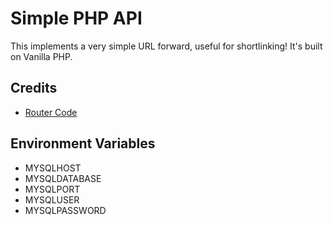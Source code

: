 # Simple PHP API

This implements a very simple URL forward, useful for shortlinking! It's built on Vanilla PHP.

## Credits
* [Router Code](https://gist.github.com/dexit/ef6fab604b84fa3c527d0ca6141ef613 )

## Environment Variables
* MYSQLHOST
* MYSQLDATABASE
* MYSQLPORT
* MYSQLUSER
* MYSQLPASSWORD